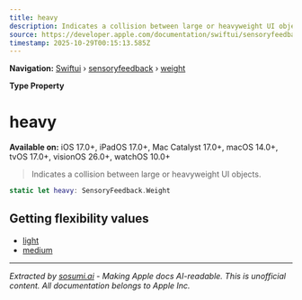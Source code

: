 ```yaml
---
title: heavy
description: Indicates a collision between large or heavyweight UI objects.
source: https://developer.apple.com/documentation/swiftui/sensoryfeedback/weight/heavy
timestamp: 2025-10-29T00:15:13.585Z
---
```


**Navigation:** [Swiftui](/documentation/swiftui) › [sensoryfeedback](/documentation/swiftui/sensoryfeedback) › [weight](/documentation/swiftui/sensoryfeedback/weight)

**Type Property**

# heavy

**Available on:** iOS 17.0+, iPadOS 17.0+, Mac Catalyst 17.0+, macOS 14.0+, tvOS 17.0+, visionOS 26.0+, watchOS 10.0+

> Indicates a collision between large or heavyweight UI objects.

```swift
static let heavy: SensoryFeedback.Weight
```

## Getting flexibility values

- [light](/documentation/swiftui/sensoryfeedback/weight/light)
- [medium](/documentation/swiftui/sensoryfeedback/weight/medium)

---

*Extracted by [sosumi.ai](https://sosumi.ai) - Making Apple docs AI-readable.*
*This is unofficial content. All documentation belongs to Apple Inc.*
